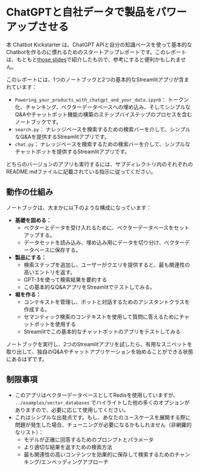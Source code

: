 # ChatGPTと自社データで製品をパワーアップさせる

本 Chatbot Kickstarter は、ChatGPT APIと自分の知識ベースを使って基本的なChatbotを作るのに慣れるためのスタートアップレポートです。このレポートは、もともと[those slides](https://drive.google.com/file/d/1dB-RQhZC_Q1iAsHkNNdkqtxxXqYODFYy/view?usp=share_link)で紹介したもので、参考にすると便利かもしれません。

このレポートには、1つのノートブックと2つの基本的なStreamlitアプリが含まれています：
- `Powering_your_products_with_chatgpt_and_your_data.ipynb`： トークン化、チャンキング、ベクターデータベースへの埋め込み、そしてシンプルなQ&Aやチャットボット機能の構築のステップバイステップのプロセスを含むノートブックです。
- `search.py`： ナレッジベースを検索するための検索バーを介して、シンプルなQ&Aを提供するStreamlitアプリです。
- `chat.py`： ナレッジベースを検索するための検索バーを介して、シンプルなチャットボットを提供するStreamlitアプリです。

どちらのバージョンのアプリも実行するには、サブディレクトリ内のそれぞれのREADME.mdファイルに記載されている指示に従ってください。

## 動作の仕組み

ノートブックは、大まかに以下のような構成になっています：
- **基礎を固める：** 
    - ベクターとデータを受け入れるために、ベクターデータベースをセットアップする。
    - データセットを読み込み、埋め込み用にデータを切り分け、ベクターデータベースに保存する。
- **製品にする：**
    - 検索ステップを追加し、ユーザーがクエリを提供すると、最も関連性の高いエントリを返す。
    - GPT-3を使って検索結果を要約する
    - この基本的なQ&AアプリをStreamlitでテストしてみる。
- **堀を作る：**
    - コンテキストを管理し、ボットと対話するためのアシスタントクラスを作成する。
    - セマンティック検索のコンテキストを使用して質問に答えるためにチャットボットを使用する
    - Streamlitでこの基本的なチャットボットのアプリをテストしてみる

ノートブックを実行し、2つのStreamlitアプリを試したら、有用なスニペットを取り出して、独自のQ&Aやチャットアプリケーションを始めることができる状態にあるはずです。

## 制限事項

- このアプリはベクターデータベースとしてRedisを使用していますが、 `../examples/vector_databases` でハイライトした他の多くのオプションがありますので、必要に応じて使用してください。
- これはシンプルな出発点です。もし、あなたのユースケースを展開する際に問題が発生した場合、チューニングが必要になるかもしれません（非網羅的なリスト）：
    - モデルが正確に回答するためのプロンプトとパラメータ
    - より適切な結果を返すための検索方法
    - 最も関連性の高いコンテンツを効果的に保存して検索するためのチャンキング/エンベッディングアプローチ
